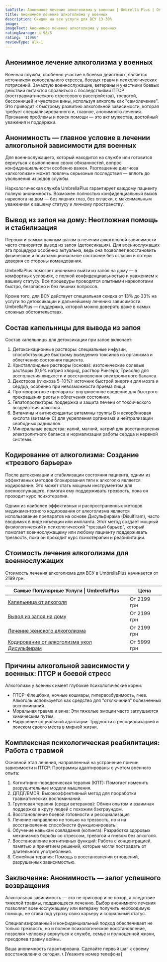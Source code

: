 ```yaml
---
tabTitle: Анонимное лечение алкоголизма у военных | Umbrella Plus | От 2199 грн
title: Анонимное лечение алкоголизма у военных
description: Скидки на все услуги для ВСУ 13-30%
image: ''
imageText: Анонимное лечение алкоголизма у военных
ratingAvarage: 4.98/5
rating: '11966'
reviewType: alk-1
---
```


## Анонимное лечение алкоголизма у военных

Военная служба, особенно участие в боевых действиях, является источником колоссального стресса, боевых травм и психологических потрясений. Зачастую военнослужащие, ветераны и участники боевых действий пытаются справиться с последствиями ПТСР (посттравматического стрессового расстройства), тревогой, бессонницей и чувством вины, используя алкоголь как "самолечение". Это приводит к быстрому развитию алкогольной зависимости, которая требует специализированного и, главное, анонимного лечения. Признание проблемы и поиск помощи — это акт мужества, достойный уважения и поддержки.

## Анонимность — главное условие в лечении алкогольной зависимости для военных

Для военнослужащего, который находится на службе или готовится вернуться к выполнению своих обязанностей, вопрос конфиденциальности особенно важен. Разглашение диагноза «алкоголизм» может повлечь серьезные последствия — вплоть до увольнения из рядов службы.

Наркологическая служба UmbrellaPlus гарантирует каждому пациенту полную анонимность. Возможен полностью конфиденциальный вызов нарколога на дом — без лишних глаз, без огласки, с максимальным уважением к вашему статусу и личному пространству.

## Вывод из запоя на дому: Неотложная помощь и стабилизация

Первым и самым важным шагом в лечении алкогольной зависимости часто становится вывод из запоя (детоксикация). Для военнослужащих эта процедура особенно актуальна, ведь она позволяет восстановить физическое и психоэмоциональное состояние без огласки и потери доверия со стороны командования.

UmbrellaPlus помогает анонимно выйти из запоя на дому — в комфортных условиях, с полной конфиденциальностью и уважением к вашему статусу. Все процедуры проводятся опытными наркологами быстро, безопасно и без лишних вопросов.

Кроме того, для ВСУ действует специальная скидка от 13% до 33% на услуги по детоксикации и дальнейшему лечению зависимости. UmbrellaPlus — поддержка, которой можно доверять даже в самых сложных обстоятельствах.

## Состав капельницы для вывода из запоя

Состав капельницы для детоксикации при запое включает:

1. Детоксикационные растворы: специальные инфузии, способствующие быстрому выведению токсинов из организма и облегчению состояния пациента.
2. Кристаллоидные растворы (основа): изотонические солевые растворы (0,9% натрия хлорид, раствор Рингера, Трисоль) для восполнения жидкости и восстановления электролитного баланса.
3. Декстроза (глюкоза 5–10%): источник быстрой энергии для мозга и сердца, особенно при невозможности приема пищи.
4. Противорвотные препараты: внутривенное введение для быстрого прекращения рвоты и облегчения состояния.
5. Гепатопротекторы: поддержка и защита печени от токсического воздействия алкоголя.
6. Витамины и антиоксиданты: витамины группы B и аскорбиновая кислота (витамин C) для укрепления организма и нейтрализации свободных радикалов.
7. Минеральные вещества: калий, магний, натрий для восстановления электролитного баланса и нормализации работы сердца и нервной системы.

## Кодирование от алкоголизма: Создание «трезвого барьера»

После детоксикации и стабилизации состояния пациента, одним из эффективных методов блокирования тяги к алкоголю является кодирование. Это может стать мощным инструментом для военнослужащего, помогая ему поддерживать трезвость, пока он проходит курс психотерапии.

Одним из наиболее эффективных и распространенных методов медикаментозного кодирования от алкоголизма является использование препаратов на основе Дисульфирама (Disulfiram), часто вводимых в виде инъекции или импланта. Этот метод создает мощный физиологический и психологический "трезвый барьер", который помогает военнослужащему или любому пациенту поддерживать трезвость, пока он проходит курс психотерапии и реабилитации.

## Стоимость лечения алкоголизма для военнослужащих

Стоимость лечения алкоголизма для ВСУ в UmbrellaPlus начинается от 2199 грн.

| Самые Популярные Услуги \| UmbrellaPlus                                                       | Цена        |
| --------------------------------------------------------------------------------------------- | ----------- |
| [Капельница от алкоголя](kapelnica-ot-alkogolia-UmbrellaPlus)                                 | От 2199 грн |
| [Вывод из запоя на дому](Vivod-iz-zapoia-na-domy-UmbrellaPlus)                                | От 2199 грн |
| [Лечение женского алкоголизма](lechenie-jenskogo-alkogolizma-umbrellaplus)                    | От 2199 грн |
| [Кодирование от алкоголизма укол Дисульфирам](kodirovka-ot-alkogolia-disulfiram-umbrellaplus) | От 5999 грн |

## Причины алкогольной зависимости у военных: ПТСР и боевой стресс

Алкоголизм у военных имеет глубокие психологические корни:

* ПТСР: Флешбэки, ночные кошмары, гипервозбудимость, гнев. Алкоголь используется как средство для "отключения" болезненных воспоминаний.
* Моральная травма и вина: Эти тяжелые эмоции часто заглушаются химическим путем.
* Нарушение социальной адаптации: Трудности с ресоциализацией и поиском своего места в мирной жизни.

## Комплексная психологическая реабилитация: Работа с травмой

Основной этап лечения, направленный на устранение причин зависимости и ПТСР. Программы адаптированы с учетом военного опыта:

1. Когнитивно-поведенческая терапия (КПТ): Помогает изменить разрушительные модели мышления.
2. ДПДГ/EMDR: Высокоэффективный метод для проработки травматических воспоминаний.
3. Групповая терапия (среди ветеранов): Обмен опытом и взаимная поддержка в кругу людей с похожим бэкграундом.
4. Восстановление боевой готовности и ресоциализация
5. Лечение направлено не только на трезвость, но и на восстановление способности функционировать:
6. Обучение навыкам совладания (копинга): Разработка здоровых механизмов борьбы со стрессом, тревогой и гневом без алкоголя.
7. Восстановление когнитивных функций: Работа с концентрацией, памятью и принятием решений, которые могли пострадать от длительного употребления.
8. Семейная терапия: Помощь в восстановлении отношений, разрушенных зависимостью.

## Заключение: Анонимность — залог успешного возвращения

Алкогольная зависимость — это не приговор и не позор, а следствие тяжелой травмы, поддающееся лечению. Выбор анонимного лечения позволяет военнослужащему или ветерану получить необходимую помощь, не ставя под угрозу свою карьеру и социальный статус.

Специализированный и конфиденциальный подход обеспечивает не только трезвость, но и полное психологическое восстановление, позволяя человеку вернуться к службе, семье и полноценной жизни, преодолев травму войны.

Ваша анонимность гарантирована. Сделайте первый шаг к своему восстановлению сегодня. 📞 \[Укажите номер телефона]
